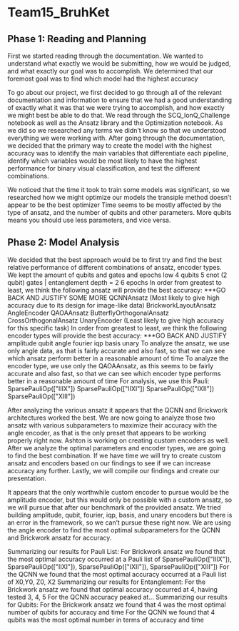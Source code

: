 # Team15_BruhKet

## Phase 1: Reading and Planning

First we started reading through the documentation. We wanted to understand what exactly we would be submitting, how we would be judged, and what exactly our goal was to accomplish.
We determined that our foremost goal was to find which model had the highest accuracy

To go about our project, we first decided to go through all of the relevant documentation and information to ensure that we had a good understanding of exactly what it was that we were trying to accomplish, and how exactly we might best be able to do that. We read through the SCQ_IonQ_Challenge notebook as well as the Ansatz library and the Optimization notebook. As we did so we researched any terms we didn’t know so that we understood everything we were working with.
After going through the documentation, we decided that the primary way to create the model with the highest accuracy was to identify the main variables that differentiate each pipeline, identify which variables would be most likely to have the highest performance for binary visual classification, and test the different combinations.

We noticed that the time it took to train some models was significant, so we researched how we might optimize our models
the transiple method doesn’t appear to be the best optimizer
Time seems to be mostly affected by the type of ansatz, and the number of qubits and other parameters. More qubits means you should use less parameters, and vice versa.

## Phase 2: Model Analysis

We decided that the best approach would be to first try and find the best relative performance of different combinations of ansatz, encoder types.
We kept the amount of qubits and gates and epochs low
4 qubits
5 cnot (2 qubit) gates | entanglement depth = 2
6 epochs
In order from greatest to least, we think the following ansatz will provide the best accuracy: ***GO BACK AND JUSTIFY SOME MORE
QCNNAnsatz (Most likely to give high accuracy due to its design for image-like data)
BrickworkLayoutAnsatz
AngleEncoder
QAOAAnsatz
ButterflyOrthogonalAnsatz
CrossOrthogonalAnsatz
UnaryEncoder (Least likely to give high accuracy for this specific task)
In order from greatest to least, we think the following encoder types will provide the best accuracy: ***GO BACK AND JUSTIFY
amplitude
qubit
angle
fourier
iqp
basis
unary
To analyze the ansatz, we use only angle data, as that is fairly accurate and also fast, so that we can see which ansatz perform better in a reasonable amount of time
To analyze the encoder type, we use only the QAOAAnsatz, as this seems to be fairly accurate and also fast, so that we can see which encoder type performs better in a reasonable amount of time
For analysis, we use this Pauli:
SparsePauliOp(["IIIX"]) 
SparsePauliOp(["IIXI"]) 
SparsePauliOp(["IXII"])
SparsePauliOp(["XIII"])

After analyzing the various ansatz it appears that the QCNN and Brickwork architectures worked the best. We are now going to analyze those two ansatz with various subparameters to maximize their accuracy with the angle encoder, as that is the only preset that appears to be working properly right now. Ashton is working on creating custom encoders as well.
After we analyze the optimal parameters and encoder types, we are going to find the best combination. If we have time we will try to create custom ansatz and encoders based on our findings to see if we can increase accuracy any further.
Lastly, we will compile our findings and create our presentation.

It appears that the only worthwhile custom encoder to pursue would be the amplitude encoder, but this would only be possible with a custom ansatz, so we will pursue that after our benchmark of the provided ansatz.
We tried building amplitude, qubit, fourier, iqp, basis, and unary encoders but there is an error in the framework, so we can’t pursue these right now. We are using the angle encoder to find the most optimal subparameters for the QCNN and Brickwork ansatz for accuracy.

Summarizing our results for Pauli List:
For Brickwork ansatz we found that the most optimal accuracy occurred at a Pauli list of SparsePauliOp(["IIIX"]), SparsePauliOp(["IIXI"]), SparsePauliOp(["IXII"]), SparsePauliOp(["XIII"])
For the QCNN we found that the most optimal accuracy occurred at a Pauli list of X0,Y0, Z0, X2
Summarizing our results for Entanglement:
For the Brickwork ansatz we found that optimal accuracy occurred at 4, having tested 3, 4, 5
For the QCNN accuracy peaked at…
Summarizing our results for Qubits:
For the Brickwork ansatz we found that 4 was the most optimal number of qubits for accuracy and time
For the QCNN we found that 4 qubits was the most optimal number in terms of accuracy and time
